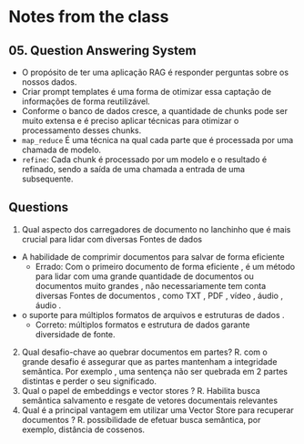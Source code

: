 # Notes from the class

## 05. Question Answering System
 * O propósito de ter uma aplicação RAG é responder perguntas sobre os nossos dados.
 * Criar prompt templates é uma forma de otimizar essa captação de informações de forma reutilizável.
 * Conforme o banco de dados cresce, a quantidade de chunks pode ser muito extensa e é preciso aplicar técnicas para otimizar o processamento desses chunks.
 * `map_reduce` É uma técnica na qual cada parte que é processada por uma chamada de modelo.
 * `refine`: Cada chunk é processado por um modelo e o resultado é refinado, sendo a saída de uma chamada a entrada de uma subsequente.

## Questions

1. Qual aspecto dos carregadores de documento no lanchinho que é mais crucial para lidar com diversas Fontes de dados 
 * A habilidade de comprimir documentos para salvar de forma eficiente
   * Errado: Com o primeiro documento de forma eficiente , é um método para lidar com uma grande quantidade de documentos ou documentos muito grandes , não necessariamente tem conta diversas Fontes de documentos , como TXT , PDF , vídeo , áudio , áudio .
 * o suporte para múltiplos formatos de arquivos e estruturas de dados . 
   * Correto: múltiplos formatos e estrutura de dados garante diversidade de fonte.
 
2. Qual desafio-chave ao quebrar documentos em partes?
    R. com o grande desafio é assegurar que as partes mantenham a integridade semântica. Por exemplo , uma sentença não ser quebrada em 2 partes distintas e perder o seu significado.
3. Qual o papel de embeddings e vector stores ? 
    R. Habilita busca semântica salvamento e resgate de vetores documentais relevantes 
4. Qual é a principal vantagem em utilizar uma Vector Store para recuperar documentos ?
    R. possibilidade de efetuar busca semântica, por exemplo, distância de cossenos. 